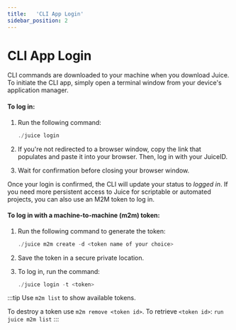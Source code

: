 ```yaml
---
title:   'CLI App Login'
sidebar_position: 2
---
```

# CLI App Login

CLI commands are downloaded to your machine when you download Juice. To initiate the CLI app, simply open a terminal window from your device's application manager. 

#### To log in: 

1. Run the following command: 
    ```powershell
    ./juice login 
    ```

2. If you're not redirected to a browser window, copy the link that populates and paste it into your browser. Then, log in with your JuiceID. 

3. Wait for confirmation before closing your browser window. 

Once your login is confirmed, the CLI will update your status to *logged in*. If you need more persistent access to Juice for scriptable or automated projects, you can also use an M2M token to log in.  

#### To log in with a machine-to-machine (m2m) token:

1. Run the following command to generate the token: 
    ```powershell
    ./juice m2m create -d <token name of your choice>
    ```

2. Save the token in a secure private location.  

3. To log in, run the command: 
    ```powershell
    ./juice login -t <token>
    ```

:::tip
Use `m2m list` to show available tokens. 

To destroy a token use `m2m remove <token id>`.
To retrieve `<token id>`: `run juice m2m list`
:::
    
